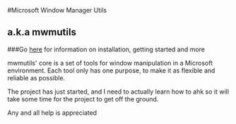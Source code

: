 #Microsoft Window Manager Utils
## a.k.a mwmutils  
###Go [here](https://github.com/huffstler/mwmutils/wiki) for information on installation, getting started and more

mwmutils' core is a set of tools for window manipulation in a Microsoft environment. Each tool only has one purpose, to make it as flexible and reliable as possible.

The project has just started, and I need to actually learn how to ahk so it will take some time for the project to get off the ground.

Any and all help is appreciated
